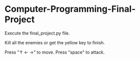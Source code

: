 # Computer-Programming-Final-Project

Execute the final_project.py file.

Kill all the enemies or get the yellow key to finish.

Press "↑ ← →" to move. Press "space" to attack.
